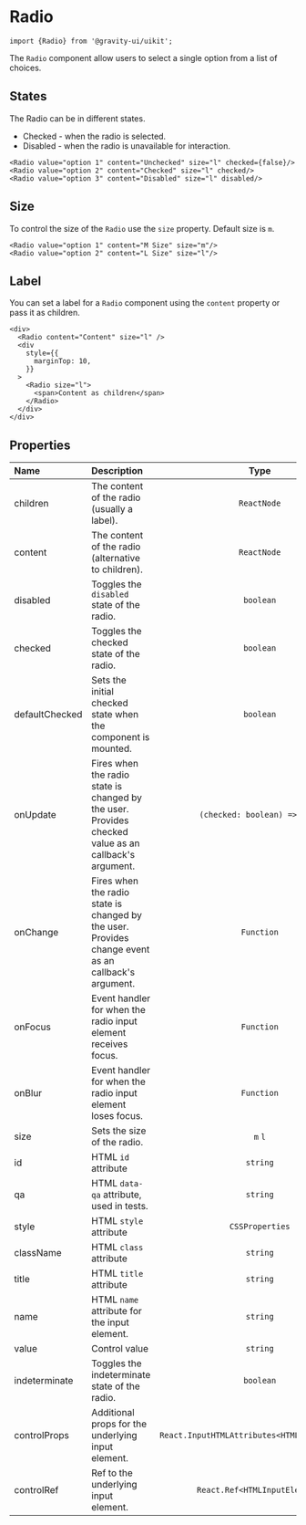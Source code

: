 <!--GITHUB_BLOCK-->

# Radio

<!--/GITHUB_BLOCK-->

```tsx
import {Radio} from '@gravity-ui/uikit';
```

The `Radio` component allow users to select a single option from a list of choices.

## States

The Radio can be in different states.

- Checked - when the radio is selected.
- Disabled - when the radio is unavailable for interaction.

<!--LANDING_BLOCK

<ExampleBlock
    code={`
<Radio value="option 1" content="Unchecked" size="l" checked={false}/>
<Radio value="option 2" content="Checked" size="l" checked/>
<Radio value="option 3" content="Disabled" size="l" disabled/>
`}
>
    <UIKit.Radio value="option 1" content="Unchecked" size="l" checked={false}/>
    <UIKit.Radio value="option 2" content="Checked" size="l" checked/>
    <UIKit.Radio value="option 3" content="Disabled" size="l" disabled/>
</ExampleBlock>

LANDING_BLOCK-->

<!--GITHUB_BLOCK-->

```tsx
<Radio value="option 1" content="Unchecked" size="l" checked={false}/>
<Radio value="option 2" content="Checked" size="l" checked/>
<Radio value="option 3" content="Disabled" size="l" disabled/>
```

<!--/GITHUB_BLOCK-->

## Size

To control the size of the `Radio` use the `size` property. Default size is `m`.

<!--LANDING_BLOCK

<ExampleBlock
    code={`
<Radio value="option 1" content="M Size" size="m"/>
<Radio value="option 2" content="L Size" size="l"/>
`}
>
    <UIKit.Radio value="option 1" content="M Size" size="m"/>
    <UIKit.Radio value="option 2" content="L Size" size="l"/>
</ExampleBlock>

LANDING_BLOCK-->

<!--GITHUB_BLOCK-->

```tsx
<Radio value="option 1" content="M Size" size="m"/>
<Radio value="option 2" content="L Size" size="l"/>
```

<!--/GITHUB_BLOCK-->

## Label

You can set a label for a `Radio` component using the `content` property or pass it as children.

<!--LANDING_BLOCK

<ExampleBlock
    code={`
<div>
  <Radio content="Content" size="l" />
  <div
    style={{
      marginTop: 10,
    }}
  >
    <Radio size="l">
      <span>Content as children</span>
    </Radio>
  </div>
</div>
`}
>
<div>
  <UIKit.Radio content="Content" size="l" />
  <div
    style={{
      marginTop: 10,
    }}
  >
    <UIKit.Radio size="l">
      <span>Content as children</span>
    </UIKit.Radio>
  </div>
</div>
</ExampleBlock>

LANDING_BLOCK-->

<!--GITHUB_BLOCK-->

```tsx
<div>
  <Radio content="Content" size="l" />
  <div
    style={{
      marginTop: 10,
    }}
  >
    <Radio size="l">
      <span>Content as children</span>
    </Radio>
  </div>
</div>
```

<!--/GITHUB_BLOCK-->

## Properties

| Name           | Description                                                                                          |                     Type                      | Default |
| :------------- | :--------------------------------------------------------------------------------------------------- | :-------------------------------------------: | :-----: |
| children       | The content of the radio (usually a label).                                                          |                  `ReactNode`                  |         |
| content        | The content of the radio (alternative to children).                                                  |                  `ReactNode`                  |         |
| disabled       | Toggles the `disabled` state of the radio.                                                           |                   `boolean`                   | `false` |
| checked        | Toggles the checked state of the radio.                                                              |                   `boolean`                   | `false` |
| defaultChecked | Sets the initial checked state when the component is mounted.                                        |                   `boolean`                   | `false` |
| onUpdate       | Fires when the radio state is changed by the user. Provides checked value as an callback's argument. |         `(checked: boolean) => void`          |         |
| onChange       | Fires when the radio state is changed by the user. Provides change event as an callback's argument.  |                  `Function`                   |         |
| onFocus        | Event handler for when the radio input element receives focus.                                       |                  `Function`                   |         |
| onBlur         | Event handler for when the radio input element loses focus.                                          |                  `Function`                   |         |
| size           | Sets the size of the radio.                                                                          |                    `m` `l`                    |   `m`   |
| id             | HTML `id` attribute                                                                                  |                   `string`                    |         |
| qa             | HTML `data-qa` attribute, used in tests.                                                             |                   `string`                    |         |
| style          | HTML `style` attribute                                                                               |                `CSSProperties`                |         |
| className      | HTML `class` attribute                                                                               |                   `string`                    |         |
| title          | HTML `title` attribute                                                                               |                   `string`                    |         |
| name           | HTML `name` attribute for the input element.                                                         |                   `string`                    |         |
| value          | Control value                                                                                        |                   `string`                    |         |
| indeterminate  | Toggles the indeterminate state of the radio.                                                        |                   `boolean`                   | `false` |
| controlProps   | Additional props for the underlying input element.                                                   | `React.InputHTMLAttributes<HTMLInputElement>` |         |
| controlRef     | Ref to the underlying input element.                                                                 |         `React.Ref<HTMLInputElement>`         |         |
